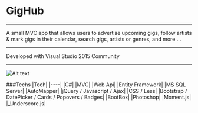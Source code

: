 # GigHub

---

A small MVC app that allows users to advertise upcoming gigs, follow artists & mark gigs in their calendar, search gigs, artists or genres, and more ...

---

Developed with Visual Studio 2015 Community

---

![Alt text](https://github.com/Apollo013/GigHub/blob/master/GugHub/Images/GigHubMain.jpg?raw=true "Title")


###Techs
|Tech|
|----|
|C#|
|MVC|
|Web Api|
|Entity Framework|
|MS SQL Server|
|AutoMapper|
|jQuery / Javascript / Ajax|
|CSS / Less|
|Bootstrap / DatePicker / Cards / Popovers / Badges|
|BootBox|
|Photoshop|
|Moment.js|
|_Underscore.js|

